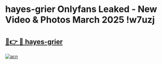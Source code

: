 # hayes-grier Onlyfans Leaked - New Video & Photos March 2025 !w7uzj

# <h2><a href="https://2897w1.iuczelnia.edu.pl?title=hayes-grier&ref=w7uzj">🔗👉 🔴 hayes-grier</a></h2>

[![acn](https://github.com/user-attachments/assets/0f9c940e-d8b0-45ae-aac7-cd30a18b3e1c)](https://2897w1.iuczelnia.edu.pl?title=hayes-grier&ref=w7uzj)

